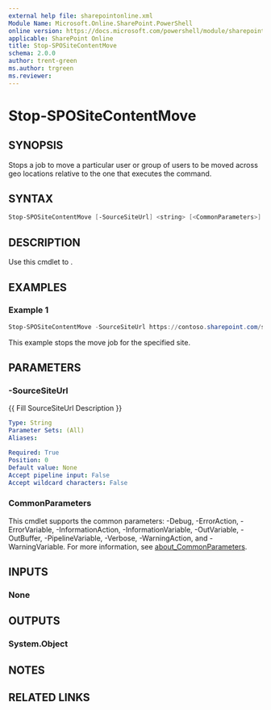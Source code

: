 ```yaml
---
external help file: sharepointonline.xml
Module Name: Microsoft.Online.SharePoint.PowerShell
online version: https://docs.microsoft.com/powershell/module/sharepoint-online/stop-spositecontentmove
applicable: SharePoint Online
title: Stop-SPOSiteContentMove
schema: 2.0.0
author: trent-green
ms.author: trgreen
ms.reviewer:
---
```


# Stop-SPOSiteContentMove

## SYNOPSIS

Stops a job to move a particular user or group of users to be moved across geo locations relative to the one that executes the command.

## SYNTAX

```powershell
Stop-SPOSiteContentMove [-SourceSiteUrl] <string> [<CommonParameters>]
```

## DESCRIPTION

Use this cmdlet to .

## EXAMPLES

### Example 1

```powershell
Stop-SPOSiteContentMove -SourceSiteUrl https://contoso.sharepoint.com/sites/Research
```

This example stops the move job for the specified site.

## PARAMETERS

### -SourceSiteUrl

{{ Fill SourceSiteUrl Description }}

```yaml
Type: String
Parameter Sets: (All)
Aliases:

Required: True
Position: 0
Default value: None
Accept pipeline input: False
Accept wildcard characters: False
```

### CommonParameters

This cmdlet supports the common parameters: -Debug, -ErrorAction, -ErrorVariable, -InformationAction, -InformationVariable, -OutVariable, -OutBuffer, -PipelineVariable, -Verbose, -WarningAction, and -WarningVariable. For more information, see [about_CommonParameters](http://go.microsoft.com/fwlink/?LinkID=113216).

## INPUTS

### None

## OUTPUTS

### System.Object

## NOTES

## RELATED LINKS
